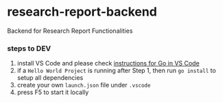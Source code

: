 # research-report-backend

Backend for Research Report Functionalities

### steps to DEV

1.  install VS Code and please check [instructions for Go in VS Code](https://learn.microsoft.com/en-us/azure/developer/go/configure-visual-studio-code)
2.  if a `Hello World Project` is running after Step 1, then run `go install` to setup all dependencies
3.  create your own `launch.json` file under `.vscode`
4.  press F5 to start it locally
